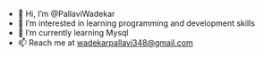 - 👋 Hi, I’m @PallaviWadekar
- 👀 I’m interested in learning programming and development skills
- 🌱 I’m currently learning Mysql
- 📫 Reach me at wadekarpallavi348@gmail.com


<!---
PallaviWadekar/PallaviWadekar is a ✨ special ✨ repository because its `README.md` (this file) appears on your GitHub profile.
You can click the Preview link to take a look at your changes.
--->
